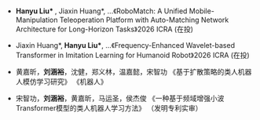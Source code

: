 - <strong>Hanyu Liu* </strong>, Jiaxin Huang*, ...《RoboMatch: A Unified Mobile-Manipulation Teleoperation Platform with Auto-Matching Network Architecture for Long-Horizon Tasks》2026 ICRA (在投)

- Jiaxin Huang*,<strong> Hanyu Liu*</strong>, ...《Frequency-Enhanced Wavelet-based Transformer in Imitation Learning for Humanoid Robot》2026 ICRA (在投)

- 黄嘉昕，<strong>刘涵裕</strong>，沈健，郑义林，温嘉懿，宋智功 《基于扩散策略的类人机器人模仿学习研究》 《机器人》

- 宋智功，<strong>刘涵裕</strong>，黄嘉昕，马运圣，侯杰俊 《一种基于频域增强小波Transformer模型的类人机器人学习方法》 （发明专利实审）
